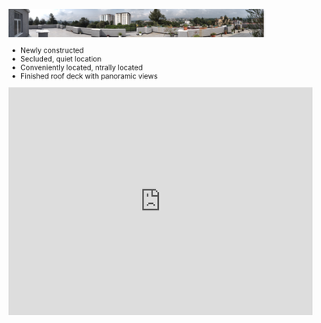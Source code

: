 
![Image](/images/IMG_20210905_092148585.jpg)
- Newly constructed
- Secluded, quiet location
- Conveniently located, ntrally located
- Finished roof deck with panoramic views

<div>
  <iframe src="https://www.google.com/maps/embed?pb=!1m18!1m12!1m3!1d3940.771794561269!2d38.71442515272599!3d8.993134664590336!2m3!1f0!2f0!3f0!3m2!1i1024!2i768!4f13.1!3m3!1m2!1s0x0%3A0x0!2zOMKwNTknNDQuMyJOIDM4wrA0Mic1Mi4zIkU!5e0!3m2!1sen!2sus!4v1635214761293!5m2!1sen!2sus" 
        width="600" height="450" style="border:0;" allowfullscreen="" loading="lazy">
  </iframe>
</div>
